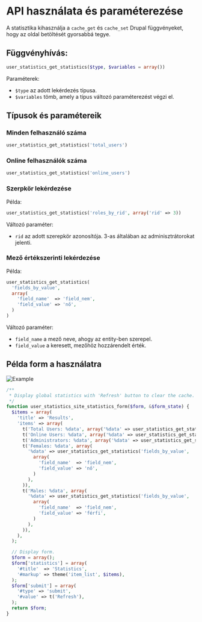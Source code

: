 # API használata és paraméterezése

A statisztika kihasználja a `cache_get` és `cache_set` Drupal függvényeket, hogy az oldal betöltését gyorsabbá tegye.

## Függvényhívás:

```php
user_statistics_get_statistics($type, $variables = array())
```

Paraméterek:

- `$type` az adott lekérdezés típusa.
- `$variables` tömb, amely a típus változó paraméterezést végzi el.

## Típusok és paramétereik

### Minden felhasználó száma

```php
user_statistics_get_statistics('total_users')
```

### Online felhasználók száma

```php
user_statistics_get_statistics('online_users')
```

### Szerpkör lekérdezése

Példa:

```php
user_statistics_get_statistics('roles_by_rid', array('rid' => 3))
```

Változó paraméter:

- `rid` az adott szerepkör azonosítója. 3-as általában az adminisztrátorokat jelenti.

### Mező értékszerinti lekérdezése

Példa:

```php
user_statistics_get_statistics(
  'fields_by_value',
  array(
    'field_name'  => 'field_nem',
    'field_value' => 'nő',
  )
)
```

Változó paraméter:

- `field_name` a mező neve, ahogy az entity-ben szerepel.
- `field_value` a keresett, mezőhöz hozzárendelt érték.


## Példa form a használatra

![Example](https://raw.github.com/janoka/user_statistics/master/images/user_statistics_example.png)

```php
/**
 * Display global statistics with 'Refresh' button to clear the cache.
 */
function user_statistics_site_statistics_form($form, &$form_state) {
  $items = array(
    'title' => 'Results',
    'items' => array(
      t('Total Users: %data', array('%data' => user_statistics_get_statistics('total_users'))),
      t('Online Users: %data', array('%data' => user_statistics_get_statistics('online_users'))),
      t('Administrators: %data', array('%data' => user_statistics_get_statistics('roles_by_rid', array('rid' => 3)))),
      t('Females: %data', array(
        '%data' => user_statistics_get_statistics('fields_by_value',
          array(
            'field_name'  => 'field_nem',
            'field_value' => 'nő',
          )
        ),
      )),
      t('Males: %data', array(
        '%data' => user_statistics_get_statistics('fields_by_value',
          array(
            'field_name'  => 'field_nem',
            'field_value' => 'férfi',
          )
        ),
      )),
    ),
  );

  // Display form.
  $form = array();
  $form['statistics'] = array(
    '#title'  => 'Statistics',
    '#markup' => theme('item_list', $items),
  );
  $form['submit'] = array(
    '#type' => 'submit',
    '#value' => t('Refresh'),
  );
  return $form;
}
```
